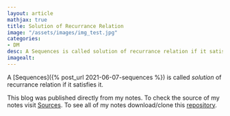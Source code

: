 ```yaml
---
layout: article
mathjax: true
title: Solution of Recurrance Relation
image: "/assets/images/img_test.jpg"
categories:
- DM
desc: A Sequences is called solution of recurrance relation if it satisfies it. 
imagealt: 
---
```


A [Sequences]({% post_url 2021-06-07-sequences %}) is called *solution* of recurrance relation if it satisfies it.

This blog was published directly from my notes.
To check the source of my notes visit [Sources](sources.html).
To see all of my notes download/clone this [repository](https://github.com/bovem/CS).